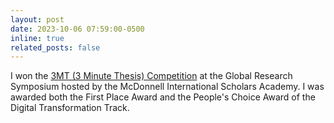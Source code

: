 ```yaml
---
layout: post
date: 2023-10-06 07:59:00-0500
inline: true
related_posts: false
---
```


I won the [3MT (3 Minute Thesis) Competition](https://mcdonnell.wustl.edu/global-research-symposium-2023/mcdonnell-academy-symposium-engagement/) at the Global Research Symposium hosted by the McDonnell International Scholars Academy. I was awarded both the First Place Award and the People's Choice Award of the Digital Transformation Track.

